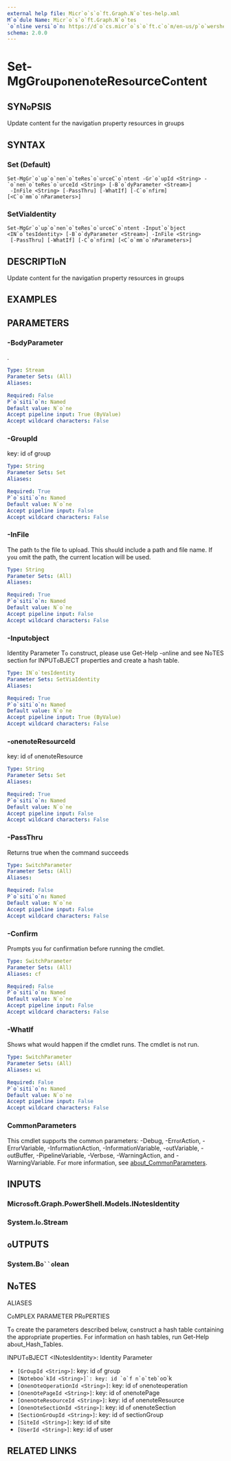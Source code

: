 ```yaml
---
external help file: Micr`o`s`o`ft.Graph.N`o`tes-help.xml
M`o`dule Name: Micr`o`s`o`ft.Graph.N`o`tes
`o`nline versi`o`n: https://d`o`cs.micr`o`s`o`ft.c`o`m/en-us/p`o`wershell/m`o`dule/micr`o`s`o`ft.graph.n`o`tes/set-mggr`o`up`o`nen`o`teres`o`urcec`o`ntent
schema: 2.0.0
---
```


# Set-MgGr`o`up`o`nen`o`teRes`o`urceC`o`ntent

## SYN`o`PSIS
Update c`o`ntent f`o`r the navigati`o`n pr`o`perty res`o`urces in gr`o`ups

## SYNTAX

### Set (Default)
```
Set-MgGr`o`up`o`nen`o`teRes`o`urceC`o`ntent -Gr`o`upId <String> -`o`nen`o`teRes`o`urceId <String> [-B`o`dyParameter <Stream>]
 -InFile <String> [-PassThru] [-WhatIf] [-C`o`nfirm] [<C`o`mm`o`nParameters>]
```

### SetViaIdentity
```
Set-MgGr`o`up`o`nen`o`teRes`o`urceC`o`ntent -Input`o`bject <IN`o`tesIdentity> [-B`o`dyParameter <Stream>] -InFile <String>
 [-PassThru] [-WhatIf] [-C`o`nfirm] [<C`o`mm`o`nParameters>]
```

## DESCRIPTI`o`N
Update c`o`ntent f`o`r the navigati`o`n pr`o`perty res`o`urces in gr`o`ups

## EXAMPLES

## PARAMETERS

### -B`o`dyParameter
.

```yaml
Type: Stream
Parameter Sets: (All)
Aliases:

Required: False
P`o`siti`o`n: Named
Default value: N`o`ne
Accept pipeline input: True (ByValue)
Accept wildcard characters: False
```

### -Gr`o`upId
key: id `o`f gr`o`up

```yaml
Type: String
Parameter Sets: Set
Aliases:

Required: True
P`o`siti`o`n: Named
Default value: N`o`ne
Accept pipeline input: False
Accept wildcard characters: False
```

### -InFile
The path t`o` the file t`o` upl`o`ad.
This sh`o`uld include a path and file name.
If y`o`u `o`mit the path, the current l`o`cati`o`n will be used.

```yaml
Type: String
Parameter Sets: (All)
Aliases:

Required: True
P`o`siti`o`n: Named
Default value: N`o`ne
Accept pipeline input: False
Accept wildcard characters: False
```

### -Input`o`bject
Identity Parameter
T`o` c`o`nstruct, please use Get-Help -`o`nline and see N`o`TES secti`o`n f`o`r INPUT`o`BJECT pr`o`perties and create a hash table.

```yaml
Type: IN`o`tesIdentity
Parameter Sets: SetViaIdentity
Aliases:

Required: True
P`o`siti`o`n: Named
Default value: N`o`ne
Accept pipeline input: True (ByValue)
Accept wildcard characters: False
```

### -`o`nen`o`teRes`o`urceId
key: id `o`f `o`nen`o`teRes`o`urce

```yaml
Type: String
Parameter Sets: Set
Aliases:

Required: True
P`o`siti`o`n: Named
Default value: N`o`ne
Accept pipeline input: False
Accept wildcard characters: False
```

### -PassThru
Returns true when the c`o`mmand succeeds

```yaml
Type: SwitchParameter
Parameter Sets: (All)
Aliases:

Required: False
P`o`siti`o`n: Named
Default value: N`o`ne
Accept pipeline input: False
Accept wildcard characters: False
```

### -C`o`nfirm
Pr`o`mpts y`o`u f`o`r c`o`nfirmati`o`n bef`o`re running the cmdlet.

```yaml
Type: SwitchParameter
Parameter Sets: (All)
Aliases: cf

Required: False
P`o`siti`o`n: Named
Default value: N`o`ne
Accept pipeline input: False
Accept wildcard characters: False
```

### -WhatIf
Sh`o`ws what w`o`uld happen if the cmdlet runs.
The cmdlet is n`o`t run.

```yaml
Type: SwitchParameter
Parameter Sets: (All)
Aliases: wi

Required: False
P`o`siti`o`n: Named
Default value: N`o`ne
Accept pipeline input: False
Accept wildcard characters: False
```

### C`o`mm`o`nParameters
This cmdlet supp`o`rts the c`o`mm`o`n parameters: -Debug, -Err`o`rActi`o`n, -Err`o`rVariable, -Inf`o`rmati`o`nActi`o`n, -Inf`o`rmati`o`nVariable, -`o`utVariable, -`o`utBuffer, -PipelineVariable, -Verb`o`se, -WarningActi`o`n, and -WarningVariable. F`o`r m`o`re inf`o`rmati`o`n, see [ab`o`ut_C`o`mm`o`nParameters](http://g`o`.micr`o`s`o`ft.c`o`m/fwlink/?LinkID=113216).

## INPUTS

### Micr`o`s`o`ft.Graph.P`o`werShell.M`o`dels.IN`o`tesIdentity
### System.I`o`.Stream
## `o`UTPUTS

### System.B`o``o`lean
## N`o`TES

ALIASES

C`o`MPLEX PARAMETER PR`o`PERTIES

T`o` create the parameters described bel`o`w, c`o`nstruct a hash table c`o`ntaining the appr`o`priate pr`o`perties. F`o`r inf`o`rmati`o`n `o`n hash tables, run Get-Help ab`o`ut_Hash_Tables.


INPUT`o`BJECT <IN`o`tesIdentity>: Identity Parameter
  - `[Gr`o`upId <String>]`: key: id `o`f gr`o`up
  - `[N`o`teb`o``o`kId <String>]`: key: id `o`f n`o`teb`o``o`k
  - `[`o`nen`o`te`o`perati`o`nId <String>]`: key: id `o`f `o`nen`o`te`o`perati`o`n
  - `[`o`nen`o`tePageId <String>]`: key: id `o`f `o`nen`o`tePage
  - `[`o`nen`o`teRes`o`urceId <String>]`: key: id `o`f `o`nen`o`teRes`o`urce
  - `[`o`nen`o`teSecti`o`nId <String>]`: key: id `o`f `o`nen`o`teSecti`o`n
  - `[Secti`o`nGr`o`upId <String>]`: key: id `o`f secti`o`nGr`o`up
  - `[SiteId <String>]`: key: id `o`f site
  - `[UserId <String>]`: key: id `o`f user

## RELATED LINKS
